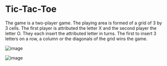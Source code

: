 # Tic-Tac-Toe
The game is a two-player game. The playing area is formed of a grid of 3 by 3 cells. The first player is attributed the letter X and the second player the letter O. They each insert the attributed letter in turns. The first to insert 3 letters on a row, a column or the diagonals of the grid wins the game. 

![image](https://github.com/rocsi13/Tic-Tac-Toe/assets/103496696/842fbd32-bf65-4947-8c57-92b9a10d210f)

![image](https://github.com/rocsi13/Tic-Tac-Toe/assets/103496696/62116edf-e9f1-4d20-b177-cf8ce722f34d)
